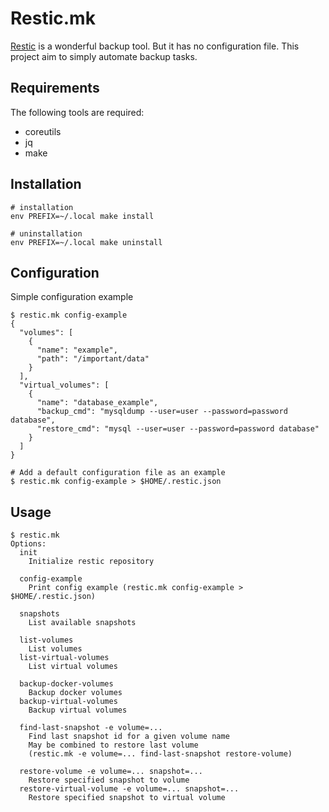 # Restic.mk

[Restic](https://restic.net/) is a wonderful backup tool. But it has no
configuration file. This project aim to simply automate backup tasks.

## Requirements

The following tools are required:
- coreutils
- jq
- make

## Installation

```
# installation
env PREFIX=~/.local make install

# uninstallation
env PREFIX=~/.local make uninstall
```

## Configuration

Simple configuration example

```
$ restic.mk config-example
{
  "volumes": [
    {
      "name": "example",
      "path": "/important/data"
    }
  ],
  "virtual_volumes": [
    {
      "name": "database_example",
      "backup_cmd": "mysqldump --user=user --password=password database",
      "restore_cmd": "mysql --user=user --password=password database"
    }
  ]
}

# Add a default configuration file as an example
$ restic.mk config-example > $HOME/.restic.json
```

## Usage

```
$ restic.mk
Options:
  init
    Initialize restic repository

  config-example
    Print config example (restic.mk config-example > $HOME/.restic.json)

  snapshots
    List available snapshots

  list-volumes
    List volumes
  list-virtual-volumes
    List virtual volumes

  backup-docker-volumes
    Backup docker volumes
  backup-virtual-volumes
    Backup virtual volumes

  find-last-snapshot -e volume=...
    Find last snapshot id for a given volume name
    May be combined to restore last volume
    (restic.mk -e volume=... find-last-snapshot restore-volume)

  restore-volume -e volume=... snapshot=...
    Restore specified snapshot to volume
  restore-virtual-volume -e volume=... snapshot=...
    Restore specified snapshot to virtual volume
```
